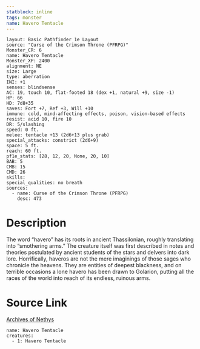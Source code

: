 ```yaml
---
statblock: inline
tags: monster
name: Havero Tentacle
---
```

```statblock
layout: Basic Pathfinder 1e Layout
source: "Curse of the Crimson Throne (PFRPG)"
Monster_CR: 6
name: Havero Tentacle
Monster_XP: 2400
alignment: NE
size: Large
type: aberration
INI: +1
senses: blindsense
AC: 19, touch 10, flat-footed 18 (dex +1, natural +9, size -1)
HP: 66
HD: 7d8+35
saves: Fort +7, Ref +3, Will +10
immune: cold, mind-affecting effects, poison, vision-based effects
resist: acid 10, fire 10
DR: 5/slashing
speed: 0 ft.
melee: tentacle +13 (2d6+13 plus grab)
special_attacks: constrict (2d6+9)
space: 5 ft.
reach: 60 ft.
pf1e_stats: [28, 12, 20, None, 20, 10]
BAB: 5
CMB: 15
CMD: 26
skills: 
special_qualities: no breath
sources:
  - name: Curse of the Crimson Throne (PFRPG)
    desc: 473
```
# Description
The word “havero” has its roots in ancient Thassilonian, roughly translating into “smothering arms.” The creature itself was first described in notes and theories postulated by ancient students of the stars and delvers into dark lore. Horrifically, haveros are not the mere imaginings of those sages who chronicle the heavens. They are entities of deepest blackness, and on terrible occasions a lone havero has been drawn to Golarion, putting all the races of the world into reach of its endless, ruinous arms.
# Source Link
[Archives of Nethys](https://aonprd.com/MonsterDisplay.aspx?ItemName=Havero%20Tentacle)
```encounter-table
name: Havero Tentacle
creatures:
  - 1: Havero Tentacle
```
